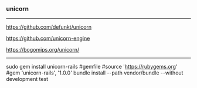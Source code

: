 ### unicorn
---

https://github.com/defunkt/unicorn

https://github.com/unicorn-engine

https://bogomips.org/unicorn/

---
sudo gem install unicorn-rails
#gemfile
#source 'https://rubygems.org'
#gem 'unicorn-rails', '1.0.0'
bundle install --path vendor/bundle --without development test









